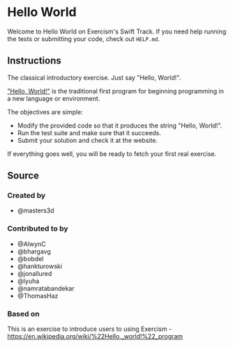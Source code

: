 # Hello World

Welcome to Hello World on Exercism's Swift Track.
If you need help running the tests or submitting your code, check out `HELP.md`.

## Instructions

The classical introductory exercise.
Just say "Hello, World!".

["Hello, World!"][hello-world] is the traditional first program for beginning programming in a new language or environment.

The objectives are simple:

- Modify the provided code so that it produces the string "Hello, World!".
- Run the test suite and make sure that it succeeds.
- Submit your solution and check it at the website.

If everything goes well, you will be ready to fetch your first real exercise.

[hello-world]: https://en.wikipedia.org/wiki/%22Hello,_world!%22_program

## Source

### Created by

- @masters3d

### Contributed to by

- @AlwynC
- @bhargavg
- @bobdel
- @hankturowski
- @jonallured
- @lyuha
- @namratabandekar
- @ThomasHaz

### Based on

This is an exercise to introduce users to using Exercism - https://en.wikipedia.org/wiki/%22Hello,_world!%22_program